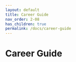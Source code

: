 ```yaml
---
layout: default
title: Career Guide
nav_order: 2-08
has_children: true
permalink: /docs/career-guide
---
```


# Career Guide

